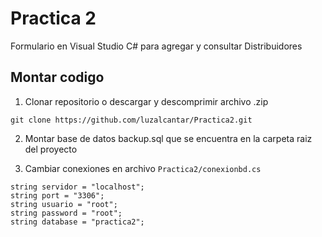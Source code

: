 # Practica 2
Formulario en Visual Studio C# para agregar y consultar Distribuidores

## Montar codigo
1. Clonar repositorio  o descargar y descomprimir archivo .zip 
```
git clone https://github.com/luzalcantar/Practica2.git
```

2. Montar base de datos backup.sql que se encuentra en la carpeta raiz del proyecto

3. Cambiar conexiones en archivo ```Practica2/conexionbd.cs```

```
string servidor = "localhost";
string port = "3306";
string usuario = "root";
string password = "root";
string database = "practica2"; 
```
